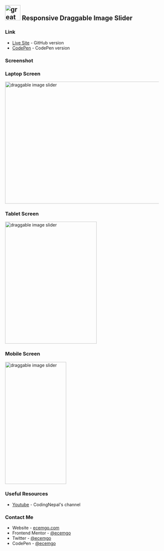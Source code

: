 ## <img src="https://user-images.githubusercontent.com/13468728/233831804-0f5c7ee5-d654-4c13-9c77-a5bd6dc4fe74.jpg" title="great tricks" alt="great tricks" width="50" height="50"/> Responsive Draggable Image Slider

### Link

- [Live Site](https://ecemgo-draggable-image-slider.netlify.app/) - GitHub version
- [CodePen](https://codepen.io/ecemgo/pen/PoydaNN) - CodePen version

### Screenshot

<div align="left">
<h3>Laptop Screen</h3>
<img src="https://github.com/ecemgo/frontend-mentor-challenges/assets/13468728/31bda629-84e7-4f82-b38b-7740adc912cd" title="draggable image slider" alt="draggable image slider" width="600" height="400"/>
<h3>Tablet Screen</h3>
<img src="https://github.com/ecemgo/frontend-mentor-challenges/assets/13468728/d740cdc8-dc8a-453e-b7c6-35c216e72c94" title="draggable image slider" alt="draggable image slider" width="300" height="400"/>
<h3>Mobile Screen</h3>
<img src="https://github.com/ecemgo/frontend-mentor-challenges/assets/13468728/354fcc47-679c-4e2e-b144-a2c55f64301d" title="draggable image slider" alt="draggable image slider" width="200" height="400"/>
</div>

### Useful Resources

- [Youtube](https://www.youtube.com/watch?v=7HPsdVQhpRw) - CodingNepal's channel

### Contact Me

- Website - [ecemgo.com](https://www.ecemgo.com/)
- Frontend Mentor - [@ecemgo](https://www.frontendmentor.io/profile/ecemgo)
- Twitter - [@ecemgo](https://twitter.com/ecemgo)
- CodePen - [@ecemgo](https://codepen.io/ecemgo)
